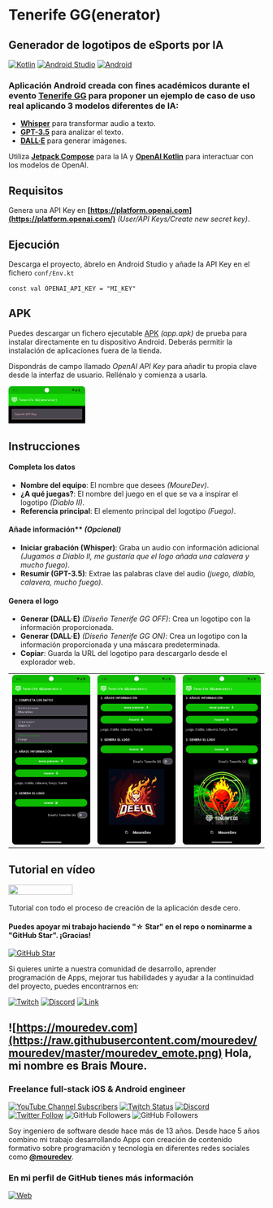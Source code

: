 # Tenerife GG(enerator)
## Generador de logotipos de eSports por IA

[![Kotlin](https://img.shields.io/badge/Kotlin-1.7-purple?longCache=true&style=popout-square)](https://kotlinlang.org)
[![Android Studio](https://img.shields.io/badge/Android_Studio-Flamingo-blue.svg?longCache=true&style=popout-square)](https://developer.android.com/studio)
[![Android](https://img.shields.io/badge/Android-7.1+-green.svg?longCache=true&style=popout-square)](https://www.android.com)

### Aplicación Android creada con fines académicos durante el evento [Tenerife GG](https://tenerife.gg/) para proponer un ejemplo de caso de uso real aplicando 3 modelos diferentes de IA:

* **[Whisper](https://platform.openai.com/docs/models/whisper)** para transformar audio a texto.
* **[GPT-3.5](https://platform.openai.com/docs/models/gpt-3-5)** para analizar el texto.
* **[DALL·E](https://platform.openai.com/docs/models/dall-e)** para generar imágenes.

Utiliza **[Jetpack Compose](https://developer.android.com/jetpack/compose)** para la IA y **[OpenAI Kotlin](https://github.com/aallam/openai-kotlin)** para interactuar con los modelos de OpenAI.

## Requisitos

Genera una API Key en **[https://platform.openai.com](https://platform.openai.com/)** *(User/API Keys/Create new secret key)*.

## Ejecución

Descarga el proyecto, ábrelo en Android Studio y añade la API Key en el fichero `conf/Env.kt`

```
const val OPENAI_API_KEY = "MI_KEY"
```

## APK

Puedes descargar un fichero ejecutable [APK](./app.apk) *(app.apk)* de prueba para instalar directamente en tu dispositivo Android. Deberás permitir la instalación de aplicaciones fuera de la tienda. 

Dispondrás de campo llamado *OpenAI API Key* para añadir tu propia clave desde la interfaz de usuario. Rellénalo y comienza a usarla.

<a href="./Media/4.png"><img src="./Media/4.png" style="height: 30%; width:30%;"/></a>

## Instrucciones

#### Completa los datos

* **Nombre del equipo**: El nombre que desees *(MoureDev)*.
* **¿A qué juegas?**: El nombre del juego en el que se va a inspirar el logotipo *(Diablo II)*.
* **Referencia principal**: El elemento principal del logotipo *(Fuego)*.

#### Añade información** *(Opcional)*

* **Iniciar grabación (Whisper)**: Graba un audio con información adicional *(Jugamos a Diablo II, me gustaría que el logo añada una calavera y mucho fuego)*.
* **Resumir (GPT-3.5)**: Extrae las palabras clave del audio *(juego, diablo, calavera, mucho fuego)*.

#### Genera el logo

* **Generar (DALL·E)** *(Diseño Tenerife GG OFF)*: Crea un logotipo con la información proporcionada.
* **Generar (DALL·E)** *(Diseño Tenerife GG ON)*: Crea un logotipo con la información proporcionada y una máscara predeterminada.
* **Copiar**: Guarda la URL del logotipo para descargarlo desde el explorador web.

<table style="width:100%">
<tr>
<td>
<a href="./Media/1.png">
<img src="./Media/1.png">
</a>
</td>
<td>
<a href="./Media/2.png">
<img src="./Media/2.png">
</a>
</td>
<td>
<a href="./Media/3.png">
<img src="./Media/3.png">
</a>
</td>
</tr>
</table>

## Tutorial en vídeo

<a href="https://youtu.be/7wXJPIiSolo"><img src="http://i3.ytimg.com/vi/7wXJPIiSolo/maxresdefault.jpg" style="height: 50%; width:50%;"/></a>

Tutorial con todo el proceso de creación de la aplicación desde cero.

#### Puedes apoyar mi trabajo haciendo "☆ Star" en el repo o nominarme a "GitHub Star". ¡Gracias!

[![GitHub Star](https://img.shields.io/badge/GitHub-Nominar_a_star-yellow?style=for-the-badge&logo=github&logoColor=white&labelColor=101010)](https://stars.github.com/nominate/)

Si quieres unirte a nuestra comunidad de desarrollo, aprender programación de Apps, mejorar tus habilidades y ayudar a la continuidad del proyecto, puedes encontrarnos en:

[![Twitch](https://img.shields.io/badge/Twitch-Programación_en_directo-9146FF?style=for-the-badge&logo=twitch&logoColor=white&labelColor=101010)](https://twitch.tv/mouredev)
[![Discord](https://img.shields.io/badge/Discord-Servidor_de_la_comunidad-5865F2?style=for-the-badge&logo=discord&logoColor=white&labelColor=101010)](https://mouredev.com/discord)
[![Link](https://img.shields.io/badge/Links_de_interés-moure.dev-39E09B?style=for-the-badge&logo=Linktree&logoColor=white&labelColor=101010)](https://moure.dev)

## ![https://mouredev.com](https://raw.githubusercontent.com/mouredev/mouredev/master/mouredev_emote.png) Hola, mi nombre es Brais Moure.
### Freelance full-stack iOS & Android engineer

[![YouTube Channel Subscribers](https://img.shields.io/youtube/channel/subscribers/UCxPD7bsocoAMq8Dj18kmGyQ?style=social)](https://youtube.com/mouredevapps?sub_confirmation=1)
[![Twitch Status](https://img.shields.io/twitch/status/mouredev?style=social)](https://twitch.com/mouredev)
[![Discord](https://img.shields.io/discord/729672926432985098?style=social&label=Discord&logo=discord)](https://mouredev.com/discord)
[![Twitter Follow](https://img.shields.io/twitter/follow/mouredev?style=social)](https://twitter.com/mouredev)
![GitHub Followers](https://img.shields.io/github/followers/mouredev?style=social)
![GitHub Followers](https://img.shields.io/github/stars/mouredev?style=social)

Soy ingeniero de software desde hace más de 13 años. Desde hace 5 años combino mi trabajo desarrollando Apps con creación de contenido formativo sobre programación y tecnología en diferentes redes sociales como **[@mouredev](https://moure.dev)**.

### En mi perfil de GitHub tienes más información

[![Web](https://img.shields.io/badge/GitHub-MoureDev-14a1f0?style=for-the-badge&logo=github&logoColor=white&labelColor=101010)](https://github.com/mouredev)